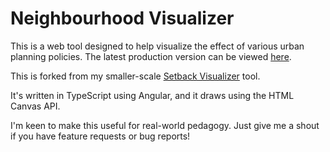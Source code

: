 # Neighbourhood Visualizer

This is a web tool designed to help visualize the effect of various urban planning policies. The latest production version can be viewed [here](http://neighbourhood.reillywood.com/).

This is forked from my smaller-scale [Setback Visualizer](https://github.com/rgwood/SetbackTool) tool.

It's written in TypeScript using Angular, and it draws using the HTML Canvas API.

I'm keen to make this useful for real-world pedagogy. Just give me a shout if you have feature requests or bug reports!